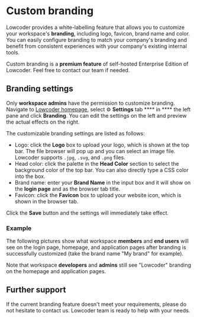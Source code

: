 # Custom branding

Lowcoder provides a white-labelling feature that allows you to customize your workspace's **branding**, including logo, favicon, brand name and color. You can easily configure branding to match your company's branding and benefit from consistent experiences with your company's existing internal tools.


Custom branding is a **premium feature** of self-hosted Enterprise Edition of Lowcoder. Feel free to contact our team if needed.


## Branding settings

Only **workspace admins** have the permission to customize branding. Navigate to [Lowcoder homepage](https://cloud.lowcoder.dev/), select ⚙️ **Settings** tab \*\*\*\* in \*\*\*\* the left pane and click **Branding**. You can edit the settings on the left and preview the actual effects on the right.

The customizable branding settings are listed as follows:

* Logo: click the **Logo** box to upload your logo, which is shown at the top bar. The file browser will pop up and you can select an image file. Lowcoder supports `.jpg`, `.svg`, and `.png` files.
* Head color: click the palette in the **Head Color** section to select the background color of the top bar. You can also directly type a CSS color into the box.
* Brand name: enter your **Brand Name** in the input box and it will show on the **login page** and as the browser tab title.
* Favicon: click the **Favicon** box to upload your website icon, which is shown in the browser tab.


Click the **Save** button and the settings will immediately take effect.


### Example

The following pictures show what workspace **members** and **end users** will see on the login page, homepage, and application pages after branding is successfully customized (take the brand name "My brand" for example).

Note that workspace **developers** and **admins** still see "Lowcoder" branding on the homepage and application pages.

## Further support

If the current branding feature doesn't meet your requirements, please do not hesitate to contact us. Lowcoder team is ready to help with your needs.
